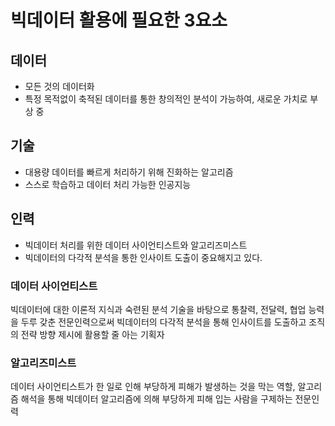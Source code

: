 # 빅데이터 활용에 필요한 3요소

## 데이터

- 모든 것의 데이터화
- 특정 목적없이 축적된 데이터를 통한 창의적인 분석이 가능하여, 새로운 가치로 부상 중

## 기술

- 대용량 데이터를 빠르게 처리하기 위해 진화하는 알고리즘
- 스스로 학습하고 데이터 처리 가능한 인공지능

## 인력

- 빅데이터 처리를 위한 데이터 사이언티스트와 알고리즈미스트
- 빅데이터의 다각적 분석을 통한 인사이트 도출이 중요해지고 있다.

### 데이터 사이언티스트

빅데이터에 대한 이론적 지식과 숙련된 분석 기술을 바탕으로 통찰력, 전달력, 협업 능력을 두루 갖춘 전문인력으로써 빅데이터의 다각적 분석을 통해 인사이트를 도출하고 조직의 전략 방향 제시에 활용할 줄 아는 기획자

### 알고리즈미스트

데이터 사이언티스트가 한 일로 인해 부당하게 피해가 발생하는 것을 막는 역할, 알고리즘 해석을 통해 빅데이터 알고리즘에 의해 부당하게 피해 입는 사람을 구제하는 전문인력